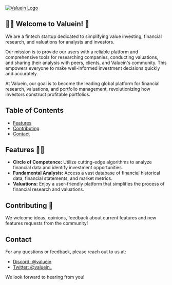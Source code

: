 [![Valuein Logo](https://www.valuein.biz/valuein/colored_logo_no_bg.png)](https://valuein.biz)

## 🙋‍♀️ Welcome to **Valuein**! 👋
We are a fintech startup dedicated to simplifying value investing, financial research, and valuations for analysts and investors. 

Our mission is to provide our users with a reliable platform and comprehensive tools for researching companies, conducting valuations, and sharing their analysis with peers, clients, and Valuein's community. This empowers everyone to make well-informed investment decisions quickly and accurately.

At Valuein, our goal is to become the leading global platform for financial research, valuations, and portfolio management, revolutionizing how investors construct profitable portfolios.

## Table of Contents

- [Features](#features)
- [Contributing](#contributing)
- [Contact](#contact)


## Features 👩‍💻

- **Circle of Competence:** Utilize cutting-edge algorithms to analyze financial data and identify investment opportunities.
- **Fundamental Analysis:** Access a vast database of financial historical data, financial statements, and market metrics.
- **Valuations:** Enjoy a user-friendly platform that simplifies the process of financial research and valuations.

## Contributing 🌈

We welcome ideas, opinions, feedback about current features and new features requests from the community!

## Contact

For any questions or feedback, please reach out to us at:

- [Discord: @valuein](https://discord.gg/68YN8z9J)
- [Twitter: @valuein_](https://x.com/valuein_)

We look forward to hearing from you!
